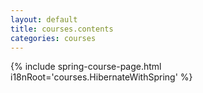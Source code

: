 ```yaml
---
layout: default
title: courses.contents
categories: courses
---
```

{% include spring-course-page.html i18nRoot='courses.HibernateWithSpring' %}